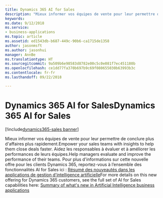 ```yaml
---
title: Dynamics 365 AI for Sales
description: "Mieux informer vos équipes de vente pour leur permettre de conclure plus d'affaires plus rapidement"
keywords: 
ms.date: 9/12/2018
ms.service:
- business-applications
ms.topic: article
ms.assetid: ed1543db-b687-449c-90b6-ca1715de1358
author: jasonmsft
ms.author: jasonhui
manager: AnnBe
ms.translationtype: HT
ms.sourcegitcommit: 9a509b6e98583d8782e00c5c0e081f7ec451180b
ms.openlocfilehash: ce1dd77fa370b697b9c69f080655030b63993b3c
ms.contentlocale: fr-fr
ms.lasthandoff: 09/22/2018

---
```


# <a name="dynamics-365-ai-for-sales"></a><span data-ttu-id="88047-103">Dynamics 365 AI for Sales</span><span class="sxs-lookup"><span data-stu-id="88047-103">Dynamics 365 AI for Sales</span></span>

[!include[dynamics365-sales banner](../includes/dynamics365-sales.md)] 

<span data-ttu-id="88047-104">Mieux informer vos équipes de vente pour leur permettre de conclure plus d'affaires plus rapidement.</span><span class="sxs-lookup"><span data-stu-id="88047-104">Empower your sales teams with insights to help them close deals faster.</span></span> <span data-ttu-id="88047-105">Aidez les responsables à évaluer et à améliorer les performances de leurs équipes.</span><span class="sxs-lookup"><span data-stu-id="88047-105">Help managers evaluate and improve the performance of their teams.</span></span> <span data-ttu-id="88047-106">Pour plus d'informations sur cette nouvelle offre pour les clients Dynamics 365, reportez-vous à l’ensemble des fonctionnalités AI for Sales ici : [Résumé des nouveautés dans les applications de gestion d'intelligence artificielle](../ai/planned-features.md)</span><span class="sxs-lookup"><span data-stu-id="88047-106">For more details on this new offering for Dynamics 365 customers, see the full set of AI for Sales capabilities here: [Summary of what's new in Artificial Intelligence business applications](../ai/planned-features.md)</span></span> 


